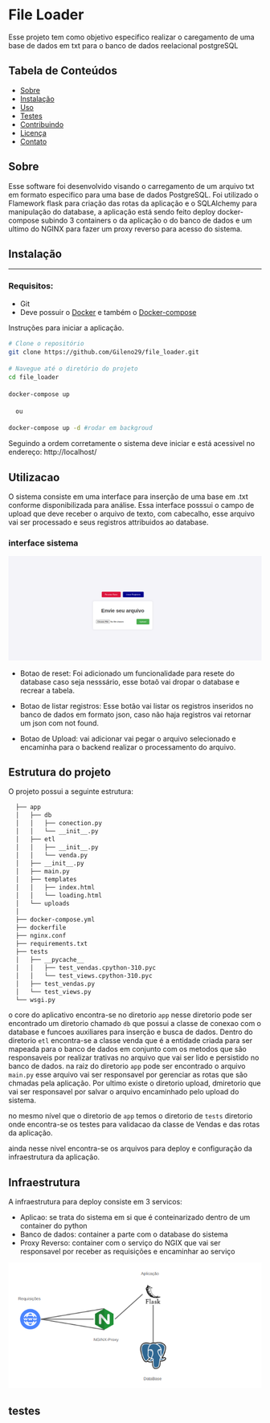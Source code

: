 # File Loader

Esse projeto tem como objetivo especifico realizar o caregamento de uma base de dados em txt para o banco de dados reelacional postgreSQL

## Tabela de Conteúdos

- [Sobre](#sobre)
- [Instalação](#instalação)
- [Uso](#uso)
- [Testes](#testes)
- [Contribuindo](#contribuindo)
- [Licença](#licença)
- [Contato](#contato)

## Sobre

Esse software foi desenvolvido visando o carregamento de um arquivo txt em formato especifico para uma base de dados PostgreSQL. Foi utilizado o Flamework flask para criação das rotas da aplicação e o SQLAlchemy para manipulação do database, a aplicação está sendo feito deploy docker-compose subindo 3 containers o da aplicação o do banco de dados e um ultimo do NGINX para fazer um proxy reverso para acesso do sistema.
## Instalação

<div id='requerimentos'/>

*******
<h3>Requisitos:</h3>


<ul>
  <li>Git</li>
  <li>Deve possuir o <a href="https://docs.docker.com/engine/install/centos/">Docker</a> e também o <a href="https://docs.docker.com/compose/install/">Docker-compose</a>
</ul>


Instruções para iniciar a aplicação.

```bash
# Clone o repositório
git clone https://github.com/Gileno29/file_loader.git

# Navegue até o diretório do projeto
cd file_loader

docker-compose up 

  ou 

docker-compose up -d #rodar em backgroud
```

Seguindo a ordem corretamente o sistema deve iniciar e está acessivel no endereço: http://localhost/

## Utilizacao
O sistema consiste em uma interface para inserção de uma base em .txt conforme disponibilizada para análise. Essa interface posssui o campo de upload que deve receber o arquivo de texto, com cabecalho, esse arquivo vai ser processado e seus registros attribuidos ao database.

### interface sistema

<img src="https://github.com/Gileno29/file_loader/blob/main/doc/img/interface_sistema.png"/>

- Botao de reset:
   Foi adicionado um funcionalidade para resete do database caso seja nesssário, esse botaõ vai dropar o database e recrear  a tabela.

- Botao de  listar registros: 
   Esse botão vai listar os registros inseridos no banco de dados em formato json, caso não haja registros vai retornar um json com not found.

- Botao de Upload: vai adicionar vai pegar o arquivo selecionado e encaminha para o backend realizar o processamento do arquivo.



## Estrutura do projeto
O projeto possui a seguinte estrutura:

```
  ├── app
  │   ├── db
  │   │   ├── conection.py
  │   │   └── __init__.py
  │   ├── etl
  │   │   ├── __init__.py
  │   │   └── venda.py
  │   ├── __init__.py
  │   ├── main.py
  │   ├── templates
  │   │   ├── index.html
  │   │   └── loading.html
  │   └── uploads
  │
  ├── docker-compose.yml
  ├── dockerfile
  ├── nginx.conf
  ├── requirements.txt
  ├── tests
  │   ├── __pycache__
  │   │   ├── test_vendas.cpython-310.pyc
  │   │   └── test_views.cpython-310.pyc
  │   ├── test_vendas.py
  │   └── test_views.py
  └── wsgi.py
```
o core do aplicativo encontra-se no diretorio ``app`` nesse diretorio pode ser encontrado um diretorio chamado ``db`` que possui a classe de conexao com o database e funcoes auxiliares para inserção e busca de dados.
Dentro do  diretorio ``etl`` encontra-se a classe venda que é a entidade criada para ser mapeada para o banco de dados  em conjunto com os metodos que são responsaveis por realizar trativas no arquivo que vai ser lido e persistido no banco de dados.
na raiz do diretorio ``app`` pode ser encontrado o arquivo ``main.py`` esse arquivo vai ser responsavel por gerenciar as rotas que são chmadas pela aplicação. Por ultimo existe o diretorio upload, dmiretorio que vai ser responsavel por salvar o arquivo encaminhado pelo upload do sistema.

no mesmo nível que o diretorio de ``app`` temos o diretorio de ``tests`` diretorio onde encontra-se os testes para validacao da classe de Vendas e das rotas da aplicação.

ainda nesse nivel encontra-se os arquivos para deploy e configuração da infraestrutura da aplicação.

## Infraestrutura
A infraestrutura para deploy consiste em 3 servicos:
  - Aplicao: se trata do sistema em si que é conteinarizado dentro de um container do python
  - Banco de dados: container a parte com o database do sistema
  - Proxy Reverso: container com o serviço do NGIX que vai ser responsavel por receber as requisições e encaminhar ao serviço

  <img src=https://github.com/Gileno29/file_loader/blob/main/doc/img/diagrama_estrutural.png/>

## testes

